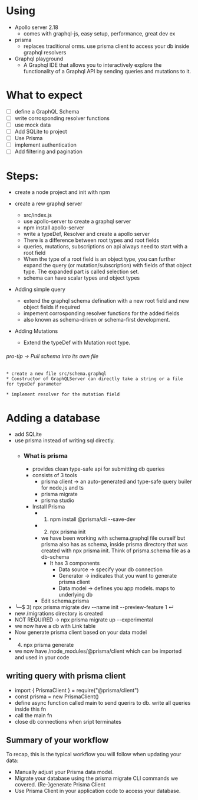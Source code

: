 # Using
* Apollo server 2.18
  * comes with graphql-js, easy setup, performance, great dev ex
* prisma
  * replaces traditional orms. use prisma client to access your db inside graphql resolvers
* Graphql playground
  * A Graphql IDE that allows you to interactively explore the functionality of a Graphql API by sending queries and mutations to it.

# What to expect
- [ ] define a GraphQL Schema
- [ ] write corrosponding resolver functions
- [ ] use mock data
- [ ] Add SQLite to project 
- [ ] Use Prisma
- [ ] implement authentication
- [ ] Add filtering and pagination

# Steps:
* create a node project and init with npm
* create a rew graphql server 
  * src/index.js 
  * use apollo-server to create a graphql server
  * npm install apollo-server
  * write a typeDef, Resolver and create a apollo server
  * There is a difference between root types and root fields
  * queries, mutations, subscriptions on api always need to start with a root field
  * When the type of a root field is an object type, you can further expand the query (or mutation/subscription) with fields of that object type. The expanded part is called selection set.
  * schema can have scalar types and object types

* Adding simple query
  * extend the graphql schema defination with a new root field and new object fields if required
  * impement corrosponding resolver functions for the added fields
  * also known as schema-driven or schema-first development.

* Adding Mutations
  * Extend the typeDef with Mutation root type.

###### pro-tip -> Pull schema into its own file
    * create a new file src/schema.graphql
    * Constructor of GraphQLServer can directly take a string or a file for typeDef parameter

    * implement resolver for the mutation field


# Adding a database
*   add SQLite
*   use prisma instead of writing sql directly.
    *   ### What is prisma
        *   provides clean type-safe api for submitting db queries
        *   consists of 3 tools
            *   prisma client -> an auto-generated and type-safe query builer for node.js and ts
            *   prisma migrate
            *   prisma studio
        * Install Prisma
          * 1) npm install @prisma/cli --save-dev
          * 2) npx prisma init
          * we have been working with schema.graphql file ourself but prisma also has as schema, inside prisma directory that was created with npx prisma init. Think of prisma.schema file as a db-schema
            * It has 3 components
              * Data source -> specify your db connection
              * Generator -> indicates that you want to generate prisma client
              * Data model -> defines you app models. maps to underlying db
          * Edit schema.prisma
  * ╰─$ 3) npx prisma migrate dev --name init --preview-feature  1 ↵
  * new /migrations directory is created
  * NOT REQUIRED -> npx prisma migrate up --experimental
  * we now have a db with Link table
  * Now generate prisma client based on your data model
  * 4) npx prisma generate
  * we now have /node_modules/@prisma/client which can be imported and used in your code


## writing query with prisma client
* import { PrismaClient } = require("@prisma/client")
* const prisma = new PrismaClient()
* define async function called main to send querirs to db. write all queries inside this fn
* call the main fn
* close db connections when sript terminates

## Summary of your workflow
To recap, this is the typical workflow you will follow when updating your data:

* Manually adjust your Prisma data model.
* Migrate your database using the prisma migrate CLI commands we covered.
(Re-)generate Prisma Client
* Use Prisma Client in your application code to access your database.